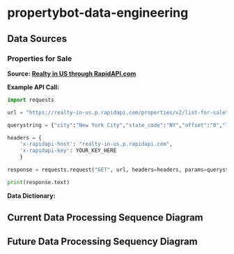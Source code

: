 # propertybot-data-engineering

## Data Sources

### Properties for Sale

**Source: [Realty in US through RapidAPI.com](https://rapidapi.com/apidojo/api/realty-in-us/)**


**Example API Call:**

```python
import requests

url = "https://realty-in-us.p.rapidapi.com/properties/v2/list-for-sale"

querystring = {"city":"New York City","state_code":"NY","offset":"0","limit":"200","sort":"relevance"}

headers = {
    'x-rapidapi-host': "realty-in-us.p.rapidapi.com",
    'x-rapidapi-key': YOUR_KEY_HERE
    }

response = requests.request("GET", url, headers=headers, params=querystring)

print(response.text)

```



**Data Dictionary:**









## Current Data Processing Sequence Diagram

## Future Data Processing Sequency Diagram